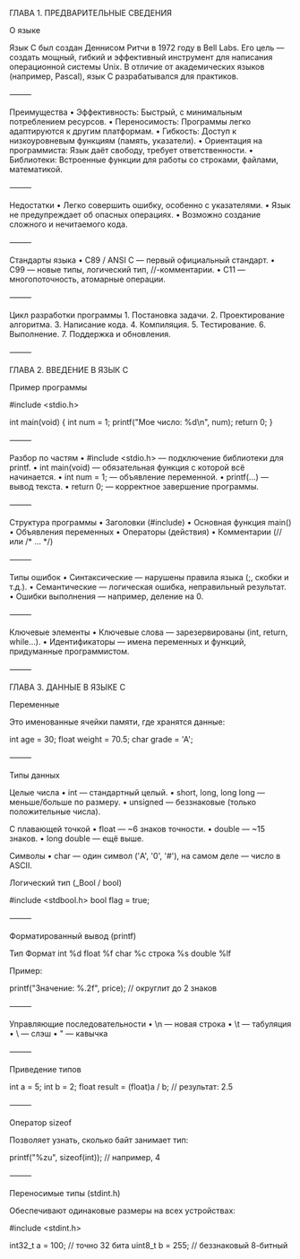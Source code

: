

ГЛАВА 1. ПРЕДВАРИТЕЛЬНЫЕ СВЕДЕНИЯ

О языке

Язык C был создан Деннисом Ритчи в 1972 году в Bell Labs. Его цель — создать мощный, гибкий и эффективный инструмент для написания операционной системы Unix.
В отличие от академических языков (например, Pascal), язык C разрабатывался для практиков.

⸻

Преимущества
	•	Эффективность: Быстрый, с минимальным потреблением ресурсов.
	•	Переносимость: Программы легко адаптируются к другим платформам.
	•	Гибкость: Доступ к низкоуровневым функциям (память, указатели).
	•	Ориентация на программиста: Язык даёт свободу, требует ответственности.
	•	Библиотеки: Встроенные функции для работы со строками, файлами, математикой.

⸻

Недостатки
	•	Легко совершить ошибку, особенно с указателями.
	•	Язык не предупреждает об опасных операциях.
	•	Возможно создание сложного и нечитаемого кода.

⸻

Стандарты языка
	•	C89 / ANSI C — первый официальный стандарт.
	•	C99 — новые типы, логический тип, //-комментарии.
	•	C11 — многопоточность, атомарные операции.

⸻

Цикл разработки программы
	1.	Постановка задачи.
	2.	Проектирование алгоритма.
	3.	Написание кода.
	4.	Компиляция.
	5.	Тестирование.
	6.	Выполнение.
	7.	Поддержка и обновления.

⸻

ГЛАВА 2. ВВЕДЕНИЕ В ЯЗЫК C

Пример программы

#include <stdio.h>

int main(void)
{
    int num = 1;
    printf("Мое число: %d\n", num);
    return 0;
}



⸻

Разбор по частям
	•	#include <stdio.h> — подключение библиотеки для printf.
	•	int main(void) — обязательная функция с которой всё начинается.
	•	int num = 1; — объявление переменной.
	•	printf(...) — вывод текста.
	•	return 0; — корректное завершение программы.

⸻

Структура программы
	•	Заголовки (#include)
	•	Основная функция main()
	•	Объявления переменных
	•	Операторы (действия)
	•	Комментарии (// или /* ... */)

⸻

Типы ошибок
	•	Синтаксические — нарушены правила языка (;, скобки и т.д.).
	•	Семантические — логическая ошибка, неправильный результат.
	•	Ошибки выполнения — например, деление на 0.

⸻

Ключевые элементы
	•	Ключевые слова — зарезервированы (int, return, while…).
	•	Идентификаторы — имена переменных и функций, придуманные программистом.

⸻

ГЛАВА 3. ДАННЫЕ В ЯЗЫКЕ C

Переменные

Это именованные ячейки памяти, где хранятся данные:

int age = 30;
float weight = 70.5;
char grade = 'A';



⸻

Типы данных

Целые числа
	•	int — стандартный целый.
	•	short, long, long long — меньше/больше по размеру.
	•	unsigned — беззнаковые (только положительные числа).

С плавающей точкой
	•	float — ~6 знаков точности.
	•	double — ~15 знаков.
	•	long double — ещё выше.

Символы
	•	char — один символ ('A', '0', '#'), на самом деле — число в ASCII.

Логический тип (_Bool / bool)

#include <stdbool.h>
bool flag = true;



⸻

Форматированный вывод (printf)

Тип	Формат
int	%d
float	%f
char	%c
строка	%s
double	%lf

Пример:

printf("Значение: %.2f", price); // округлит до 2 знаков



⸻

Управляющие последовательности
	•	\n — новая строка
	•	\t — табуляция
	•	\\ — слэш
	•	\" — кавычка

⸻

Приведение типов

int a = 5;
int b = 2;
float result = (float)a / b; // результат: 2.5



⸻

Оператор sizeof

Позволяет узнать, сколько байт занимает тип:

printf("%zu", sizeof(int)); // например, 4



⸻

Переносимые типы (stdint.h)

Обеспечивают одинаковые размеры на всех устройствах:

#include <stdint.h>

int32_t a = 100;  // точно 32 бита
uint8_t b = 255;  // беззнаковый 8-битный



 